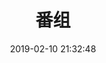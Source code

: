 ---
layout: bangumi
title: 番组
comments: false
date: 2019-02-10 21:32:48
keywords:
description:
bangumis:
  - img: https://puui.qpic.cn/vcover_vt_pic/0/53q0eh78q97e4d11555149422/0
    title: 名侦探柯南
    status: 追番中
    progress: 90
    jp: 名探偵コナン
    time: 1996-01-08 SUN.
    desc: 工藤新一，米花高中二年极学生，与小兰是青梅竹马，两人感情很好。继承了父亲的超强推理能力，被誉为高中生名侦探。他喜欢看推理小说，最崇拜福尔摩斯，另外踢足球的水平也是一流。不幸被卷入黑衣组织的交易被灌下毒药APTX4869，但是没有死，只是变成了小孩，改名江户川柯南（取自两个侦探小说里的人名）。幸亏智力没有衰退，还可以帮着毛利小五郎办案以寻找黑衣组织的线索，而体力上的不足靠阿栗博士的发明来弥补。变小后就读于米花小学1年纪B班，认识了步美、元太、光彦三人，还成立了少年侦探团。不管是变小前后，都是音痴，唱歌走音非常夸张。　　知道他真实身份的有：阿栗博士、他父母（听博士说的）、服部平次（与柯南一起破案过程中自己发现的）、怪盗Kid（与柯南的较量中自己发现的）、灰原 哀（变小前奉黑衣组织之命调查新一时发现的）。因为变小后有和小兰一起洗澡，还睡同一张床，所以柯南最怕自己的真实身份被小兰知道，否则小兰的空手道攻击可不是说笑的。

  - img: https://img.moegirl.org/common/thumb/b/b9/Sakurasou10th.jpg/450px-Sakurasou10th.jpg
    title: 樱花庄的宠物女孩
    status: 已追完
    progress: 100
    jp: さくら荘のペットな彼女
    time: 2012-10-08 SUN.
    desc: 就读水明艺术大学附属高中（通称水高）的神田空太，一年级夏天时在宿舍偷养弃猫而被校长叫去问话，并要他把猫赶走，不然就被迫搬出宿舍。身为爱猫一族的空太，因为反抗权威，结果被撵出宿舍，流落到学生口中“恶名昭彰”的“樱花庄”，开始了他与其他房客的生活。隔年春天，随着世界级天才画家椎名真白搬进了樱花庄，空太开始过着被这名缺乏常识的少女耍得团团转的日子。
---